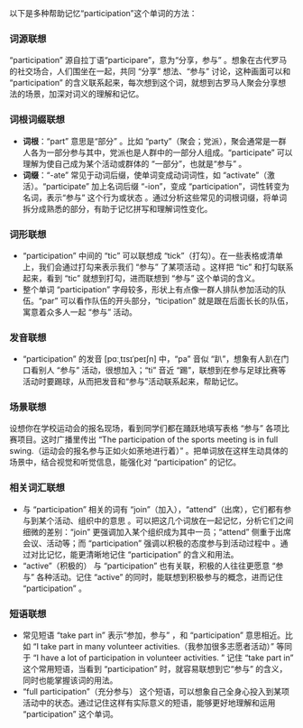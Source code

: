 以下是多种帮助记忆“participation”这个单词的方法：

### 词源联想
“participation” 源自拉丁语“participare”，意为“分享，参与” 。想象在古代罗马的社交场合，人们围坐在一起，共同 “分享” 想法、“参与” 讨论，这种画面可以和 “participation” 的含义联系起来，每次想到这个词，就想到古罗马人聚会分享想法的场景，加深对词义的理解和记忆。

### 词根词缀联想
 - **词根**：“part” 意思是“部分” 。比如 “party”（聚会；党派），聚会通常是一群人各为一部分参与其中，党派也是人群中的一部分人组成。“participate” 可以理解为使自己成为某个活动或群体的 “一部分”，也就是“参与” 。
 - **词缀**：“-ate” 常见于动词后缀，使单词变成动词词性，如 “activate”（激活）。“participate” 加上名词后缀 “-ion”，变成 “participation”，词性转变为名词，表示“参与” 这个行为或状态 。通过分析这些常见的词根词缀，将单词拆分成熟悉的部分，有助于记忆拼写和理解词性变化。

### 词形联想
 - “participation” 中间的 “tic” 可以联想成 “tick”（打勾）。在一些表格或清单上，我们会通过打勾来表示我们 “参与” 了某项活动 。这样把 “tic” 和打勾联系起来，看到 “tic” 就想到打勾，进而联想到 “参与” 这个单词的含义。
 - 整个单词 “participation” 字母较多，形状上有点像一群人排队参加活动的队伍。“par” 可以看作队伍的开头部分，“ticipation” 就是跟在后面长长的队伍，寓意着众多人一起 “参与” 活动。

### 发音联想
 - “participation” 的发音 [pɑːˌtɪsɪˈpeɪʃn] 中，“pa” 音似 “趴”，想象有人趴在门口看别人 “参与” 活动，很想加入；“ti” 音近 “踢”，联想到在参与足球比赛等活动时要踢球，从而把发音和“参与”活动联系起来，帮助记忆。

### 场景联想
设想你在学校运动会的报名现场，看到同学们都在踊跃地填写表格 “参与” 各项比赛项目。这时广播里传出 “The participation of the sports meeting is in full swing.（运动会的报名参与正如火如荼地进行着）” 。把单词放在这样生动具体的场景中，结合视觉和听觉信息，能强化对 “participation” 的记忆。

### 相关词汇联想
 - 与 “participation” 相关的词有 “join”（加入），“attend”（出席），它们都有参与到某个活动、组织中的意思 。可以把这几个词放在一起记忆，分析它们之间细微的差别：“join” 更强调加入某个组织成为其中一员；“attend” 侧重于出席会议、活动等；而 “participation” 强调以积极的态度参与到活动过程中 。通过对比记忆，能更清晰地记住 “participation” 的含义和用法。
 - “active”（积极的） 与 “participation” 也有关联，积极的人往往更愿意 “参与” 各种活动。记住 “active” 的同时，能联想到积极参与的概念，进而记住 “participation” 。

### 短语联想
 - 常见短语 “take part in” 表示“参加，参与” ，和 “participation” 意思相近。比如 “I take part in many volunteer activities.（我参加很多志愿者活动）” 等同于 “I have a lot of participation in volunteer activities. ” 记住 “take part in” 这个常用短语，当看到 “participation” 时，就容易联想到它“参与” 的含义，同时也能掌握该词的用法。
 - “full participation”（充分参与） 这个短语，可以想象自己全身心投入到某项活动中的状态。通过记住这样有实际意义的短语，能够更好地理解和运用 “participation” 这个单词。 